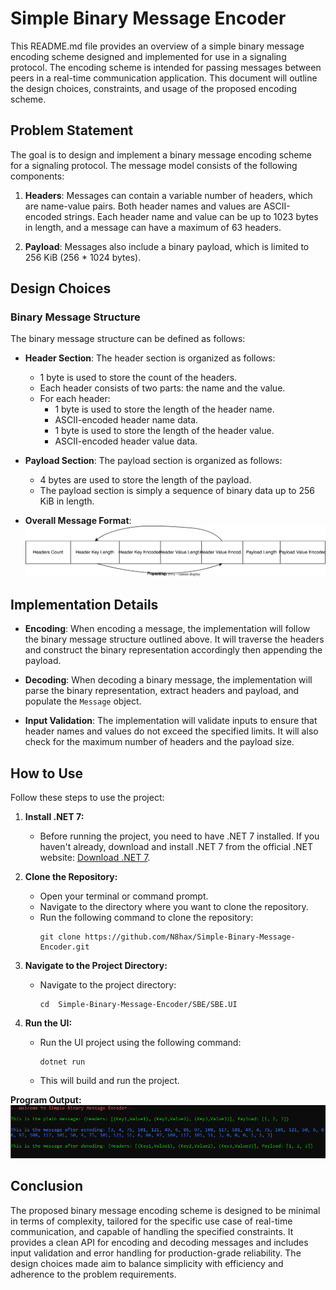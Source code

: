 # Simple Binary Message Encoder

This README.md file provides an overview of a simple binary message encoding scheme designed and implemented for use in a signaling protocol. The encoding scheme is intended for passing messages between peers in a real-time communication application. This document will outline the design choices, constraints, and usage of the proposed encoding scheme.

## Problem Statement

The goal is to design and implement a binary message encoding scheme for a signaling protocol. The message model consists of the following components:

1. **Headers**: Messages can contain a variable number of headers, which are name-value pairs. Both header names and values are ASCII-encoded strings. Each header name and value can be up to 1023 bytes in length, and a message can have a maximum of 63 headers.

2. **Payload**: Messages also include a binary payload, which is limited to 256 KiB (256 * 1024 bytes).

## Design Choices

### Binary Message Structure

The binary message structure can be defined as follows:

- **Header Section**: The header section is organized as follows:
  - 1 byte is used to store the count of the headers. 
  - Each header consists of two parts: the name and the value.
  - For each header:
    - 1 byte is used to store the length of the header name.
    - ASCII-encoded header name data.
    - 1 byte is used to store the length of the header value.
    - ASCII-encoded header value data.

- **Payload Section**: The payload section is organized as follows:
  - 4 bytes are used to store the length of the payload.
  - The payload section is simply a sequence of binary data up to 256 KiB in length.

- **Overall Message Format**:
![Encoded Message Structure](https://github.com/N8hax/Simple-Binary-Message-Encoder/raw/main/Assets/Encoded_Message_Structure.svg)  

## Implementation Details

- **Encoding**: When encoding a message, the implementation will follow the binary message structure outlined above. It will traverse the headers and construct the binary representation accordingly then appending the payload.

- **Decoding**: When decoding a binary message, the implementation will parse the binary representation, extract headers and payload, and populate the `Message` object.

- **Input Validation**: The implementation will validate inputs to ensure that header names and values do not exceed the specified limits. It will also check for the maximum number of headers and the payload size.

## How to Use

Follow these steps to use the project:

1. **Install .NET 7:**
   - Before running the project, you need to have .NET 7 installed. If you haven't already, download and install .NET 7 from the official .NET website: [Download .NET 7](https://dotnet.microsoft.com/download/dotnet/7.0).

2. **Clone the Repository:** 
   - Open your terminal or command prompt.
   - Navigate to the directory where you want to clone the repository.
   - Run the following command to clone the repository:
     ```
     git clone https://github.com/N8hax/Simple-Binary-Message-Encoder.git
     ```
3. **Navigate to the Project Directory:**
   - Navigate to the project directory:
     ```
     cd  Simple-Binary-Message-Encoder/SBE/SBE.UI
     ```

4. **Run the UI:**
   - Run the UI project using the following command:
     ```
     dotnet run
     ```
   - This will build and run the project.

**Program Output:**
![Project UI Output](https://github.com/N8hax/Simple-Binary-Message-Encoder/raw/main/Assets/Project%20UI%20Output%20Sample.png) 

## Conclusion

The proposed binary message encoding scheme is designed to be minimal in terms of complexity, tailored for the specific use case of real-time communication, and capable of handling the specified constraints. It provides a clean API for encoding and decoding messages and includes input validation and error handling for production-grade reliability. The design choices made aim to balance simplicity with efficiency and adherence to the problem requirements.
